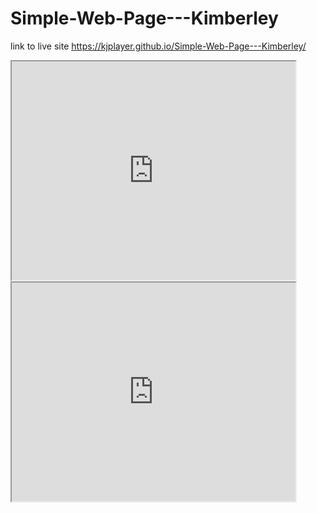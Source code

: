 # Simple-Web-Page---Kimberley
link to live site https://kjplayer.github.io/Simple-Web-Page---Kimberley/

<iframe src="https://kjplayer.github.io/leaflet-map-simple" width="90%" height="350"></iframe>
<iframe src="https://kjplayer.github.io/highcharts-scatter-csv" width="90%" height="350"></iframe>
